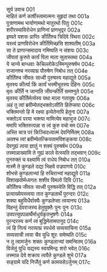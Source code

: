 सूर्य उवाच	001  
माहितं कर्ण कार्षीस्त्वमात्मनः सुहृदां तथा	001a  
पुत्राणामथ भार्याणामथो मातुरथो पितुः	001c  
शरीरस्याविरोधेन प्राणिनां प्राणभृद्वर	002a  
इष्यते यशसः प्राप्तिः कीर्तिश्च त्रिदिवे स्थिरा	002c  
यस्त्वं प्राणविरोधेन कीर्तिमिच्छसि शाश्वतीम्	003a  
सा ते प्राणान्समादाय गमिष्यति न संशयः	003c  
जीवतां कुरुते कार्यं पिता माता सुतास्तथा	004a  
ये चान्ये बान्धवाः केचिल्लोकेऽस्मिन्पुरुषर्षभ	004c  
राजानश्च नरव्याघ्र पौरुषेण निबोध तत्	004e  
कीर्तिश्च जीवतः साध्वी पुरुषस्य महाद्युते	005a  
मृतस्य कीर्त्या किं कार्यं भस्मीभूतस्य देहिनः	005c  
मृतः कीर्तिं न जानाति जीवन्कीर्तिं समश्नुते	005e  
मृतस्य कीर्तिर्मर्त्यस्य यथा माला गतायुषः	006a  
अहं तु त्वां ब्रवीम्येतद्भक्तोऽसीति हितेप्सया	006c  
भक्तिमन्तो हि मे रक्ष्या इत्येतेनापि हेतुना	007a  
भक्तोऽयं परया भक्त्या मामित्येव महाभुज	007c  
ममापि भक्तिरुत्पन्ना स त्वं कुरु वचो मम	007e  
अस्ति चात्र परं किञ्चिदध्यात्मं देवनिर्मितम्	008a  
अतश्च त्वां ब्रवीम्येतत्क्रियतामविशङ्कया	008c  
देवगुह्यं त्वया ज्ञातुं न शक्यं पुरुषर्षभ	009a  
तस्मान्नाख्यामि ते गुह्यं काले वेत्स्यति तद्भवान्	009c  
पुनरुक्तं च वक्ष्यामि त्वं राधेय निबोध तत्	010a  
मास्मै ते कुण्डले दद्या भिक्षवे वज्रपाणये	010c  
शोभसे कुण्डलाभ्यां हि रुचिराभ्यां महाद्युते	011a  
विशाखयोर्मध्यगतः शशीव विमलो दिवि	011c  
कीर्तिश्च जीवतः साध्वी पुरुषस्येति विद्धि तत्	012a  
प्रत्याख्येयस्त्वया तात कुण्डलार्थे पुरन्दरः	012c  
शक्या बहुविधैर्वाक्यैः कुण्डलेप्सा त्वयानघ	013a  
विहन्तुं देवराजस्य हेतुयुक्तैः पुनः पुनः	013c  
उपपत्त्युपपन्नार्थैर्माधुर्यकृतभूषणैः	014a  
पुरन्दरस्य कर्ण त्वं बुद्धिमेतामपानुद	014c  
त्वं हि नित्यं नरव्याघ्र स्पर्धसे सव्यसाचिना	015a  
सव्यसाची त्वया चैव युधि शूरः समेष्यति	015c  
न तु त्वामर्जुनः शक्तः कुण्डलाभ्यां समन्वितम्	016a  
विजेतुं युधि यद्यस्य स्वयमिन्द्रः शरो भवेत्	016c  
तस्मान्न देये शक्राय त्वयैते कुण्डले शुभे	017a  
सङ्ग्रामे यदि निर्जेतुं कर्ण कामयसेऽर्जुनम्	017c  

